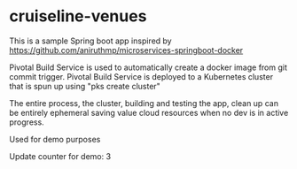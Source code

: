 # cruiseline-venues

This is a sample Spring boot app inspired by https://github.com/aniruthmp/microservices-springboot-docker

Pivotal Build Service is used to automatically create a docker image from git commit trigger.   Pivotal Build Service is deployed to a Kubernetes cluster that is spun up using "pks create cluster"

The entire process, the cluster, building and testing the app, clean up can be entirely ephemeral saving value cloud resources when no dev is in active progress.

Used for demo purposes

Update counter for demo: 3
